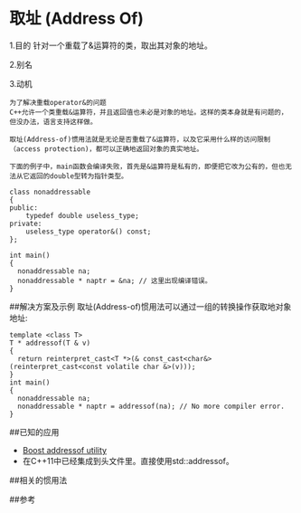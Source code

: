 # 取址 (Address Of)
1.目的
针对一个重载了&运算符的类，取出其对象的地址。

2.别名

3.动机
```
为了解决重载operator&的问题
C++允许一个类重载&运算符，并且返回值也未必是对象的地址。这样的类本身就是有问题的，但没办法，语言支持这样做。

取址(Address-of)惯用法就是无论是否重载了&运算符，以及它采用什么样的访问限制（access protection)，都可以正确地返回对象的真实地址。

下面的例子中，main函数会编译失败，首先是&运算符是私有的，即便把它改为公有的，但也无法从它返回的double型转为指针类型。
```

```
class nonaddressable
{
public:
    typedef double useless_type;
private:
    useless_type operator&() const;
};

int main()
{
  nonaddressable na;
  nonaddressable * naptr = &na; // 这里出现编译错误。
}
```

##解决方案及示例
取址(Address-of)惯用法可以通过一组的转换操作获取地对象地址:
```
template <class T>
T * addressof(T & v)
{
  return reinterpret_cast<T *>(& const_cast<char&>(reinterpret_cast<const volatile char &>(v)));
}
int main()
{
  nonaddressable na;
  nonaddressable * naptr = addressof(na); // No more compiler error.
}
```
##已知的应用
* [Boost addressof utility](http://www.boost.org/doc/libs/1_47_0/libs/utility/utility.htm#addressof)
* 在C++11中已经集成到<memory>头文件里。直接使用std::addressof。

##相关的惯用法

##参考

